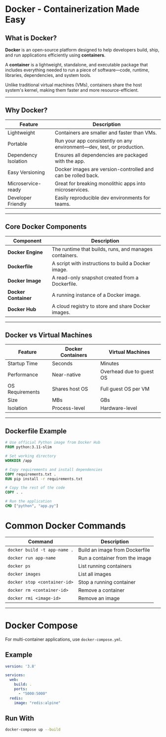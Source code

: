 #  Docker - Containerization Made Easy

##  What is Docker?

**Docker** is an open-source platform designed to help developers build, ship, and run applications efficiently using **containers**.

A **container** is a lightweight, standalone, and executable package that includes everything needed to run a piece of software—code, runtime, libraries, dependencies, and system tools.

Unlike traditional virtual machines (VMs), containers share the host system's kernel, making them faster and more resource-efficient.

---

##  Why Docker?

| Feature                | Description                                                                 |
|------------------------|-----------------------------------------------------------------------------|
|  Lightweight          | Containers are smaller and faster than VMs.                                |
|  Portable             | Run your app consistently on any environment—dev, test, or production.     |
|  Dependency Isolation | Ensures all dependencies are packaged with the app.                        |
|  Easy Versioning      | Docker images are version-controlled and can be rolled back.               |
|  Microservice-ready   | Great for breaking monolithic apps into microservices.                    |
|  Developer Friendly  | Easily reproducible dev environments for teams.                             |

---

##  Core Docker Components

| Component      | Description |
|----------------|-------------|
| **Docker Engine** | The runtime that builds, runs, and manages containers. |
| **Dockerfile**    | A script with instructions to build a Docker image. |
| **Docker Image**  | A read-only snapshot created from a Dockerfile. |
| **Docker Container** | A running instance of a Docker image. |
| **Docker Hub**     | A cloud registry to store and share Docker images. |

---

##  Docker vs Virtual Machines

| Feature             | Docker Containers                      | Virtual Machines                      |
|---------------------|----------------------------------------|---------------------------------------|
| Startup Time        | Seconds                                | Minutes                               |
| Performance         | Near-native                            | Overhead due to guest OS              |
| OS Requirements     | Shares host OS                         | Full guest OS per VM                  |
| Size                | MBs                                    | GBs                                   |
| Isolation           | Process-level                          | Hardware-level                        |

---

##  Dockerfile Example

```dockerfile
# Use official Python image from Docker Hub
FROM python:3.11-slim

# Set working directory
WORKDIR /app

# Copy requirements and install dependencies
COPY requirements.txt .
RUN pip install -r requirements.txt

# Copy the rest of the code
COPY . .

# Run the application
CMD ["python", "app.py"]
```

#  Common Docker Commands

| Command                          | Description                         |
|----------------------------------|-------------------------------------|
| `docker build -t app-name .`     | Build an image from Dockerfile      |
| `docker run app-name`            | Run a container from the image      |
| `docker ps`                      | List running containers             |
| `docker images`                  | List all images                     |
| `docker stop <container-id>`     | Stop a running container            |
| `docker rm <container-id>`       | Remove a container                  |
| `docker rmi <image-id>`          | Remove an image                     |

---

#  Docker Compose

For multi-container applications, use `docker-compose.yml`.

## Example

```yaml
version: '3.8'

services:
  web:
    build: .
    ports:
      - "5000:5000"
  redis:
    image: "redis:alpine"
```
## Run With

```bash
docker-compose up --build

```